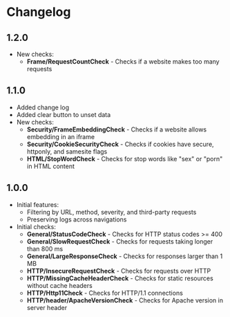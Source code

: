 # Changelog

## 1.2.0

- New checks:
  - **Frame/RequestCountCheck** - Checks if a website makes too many requests

## 1.1.0

- Added change log
- Added clear button to unset data
- New checks:
  - **Security/FrameEmbeddingCheck** - Checks if a website allows embedding in an iframe
  - **Security/CookieSecurityCheck** - Checks if cookies have secure, httponly, and samesite flags
  - **HTML/StopWordCheck** - Checks for stop words like "sex" or "porn" in HTML content

## 1.0.0

- Initial features:
  - Filtering by URL, method, severity, and third-party requests
  - Preserving logs across navigations
- Initial checks:
  - **General/StatusCodeCheck** - Checks for HTTP status codes >= 400
  - **General/SlowRequestCheck** - Checks for requests taking longer than 800 ms
  - **General/LargeResponseCheck** - Checks for responses larger than 1 MB
  - **HTTP/InsecureRequestCheck** - Checks for requests over HTTP
  - **HTTP/MissingCacheHeaderCheck** - Checks for static resources without cache headers
  - **HTTP/Http11Check** - Checks for HTTP/1.1 connections
  - **HTTP/header/ApacheVersionCheck** - Checks for Apache version in server header
